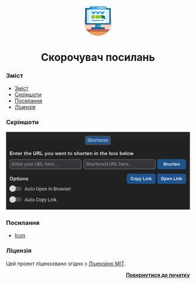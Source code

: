 <a name="readme-top"></a>

<div align="center">
  <a href="https://github.com/seesmof/">
    <img src="../public/logo.png" alt="Logo" height="80">
  </a>

<h1 align="center">Скорочувач посилань</h1>
</div>

### Зміст

- [Зміст](#зміст)
- [Скріншоти](#скріншоти)
- [Посилання](#посилання)
- [Ліцензія](#ліцензія)

### Скріншоти

![App](../public/app.png)

### Посилання

- [Icon](https://www.flaticon.com/)

### Ліцензія

Цей проект ліцензовано згідно з [Ліцензією MIT](../LICENSE).

<p align="right"><a href="#readme-top"><strong>Повернутися до початку</strong></a></p>
